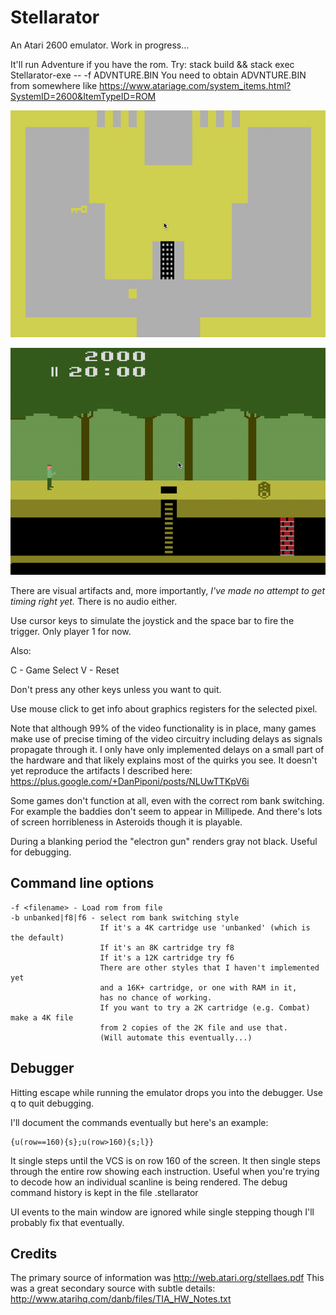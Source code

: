# Stellarator

An Atari 2600 emulator.
Work in progress...

It'll run Adventure if you have the rom. Try:
stack build && stack exec Stellarator-exe -- -f ADVNTURE.BIN
You need to obtain ADVNTURE.BIN from somewhere like
https://www.atariage.com/system_items.html?SystemID=2600&ItemTypeID=ROM

![Adventure screenshot](docs/adventure.gif?raw=true "Adventure Screenshot")

![Pitfall screenshot](docs/pitfall.gif?raw=true "Pitfall Screenshot")

There are visual artifacts and, more importantly,
*I've made no attempt to get timing right yet.*
There is no audio either.

Use cursor keys to simulate the joystick and the space bar to fire the trigger.
Only player 1 for now.

Also:

C - Game Select
V - Reset

Don't press any other keys unless you want to quit.

Use mouse click to get info about graphics registers for the selected pixel.

Note that although 99% of the video functionality is in place, many games
make use of precise timing of the video circuitry including delays as
signals propagate through it. I only have only implemented delays on
a small part of the hardware and that likely explains most of the quirks
you see.
It doesn't yet reproduce the artifacts I described here:
https://plus.google.com/+DanPiponi/posts/NLUwTTKpV6i

Some games don't function at all, even with the correct rom bank switching.
For example the baddies don't seem to appear in Millipede.
And there's lots of screen horribleness in Asteroids though it is playable.

During a blanking period the "electron gun" renders gray not black.
Useful for debugging.

Command line options
--------------------

    -f <filename> - Load rom from file
    -b unbanked|f8|f6 - select rom bank switching style
                        If it's a 4K cartridge use 'unbanked' (which is the default)
                        If it's an 8K cartridge try f8
                        If it's a 12K cartridge try f6
                        There are other styles that I haven't implemented yet
                        and a 16K+ cartridge, or one with RAM in it,
                        has no chance of working.
                        If you want to try a 2K cartridge (e.g. Combat) make a 4K file
                        from 2 copies of the 2K file and use that.
                        (Will automate this eventually...)

Debugger
--------
Hitting escape while running the emulator drops you into the debugger.
Use q to quit debugging.

I'll document the commands eventually but here's an example:

    {u(row==160){s};u(row>160){s;l}}

It single steps until the VCS is on row 160 of the screen.
It then single steps through the entire row showing each instruction.
Useful when you're trying to decode how an individual scanline is
being rendered.
The debug command history is kept in the file .stellarator

UI events to the main window are ignored while single stepping though
I'll probably fix that eventually.

Credits
-------
The primary source of information was http://web.atari.org/stellaes.pdf
This was a great secondary source with subtle details: http://www.atarihq.com/danb/files/TIA_HW_Notes.txt
